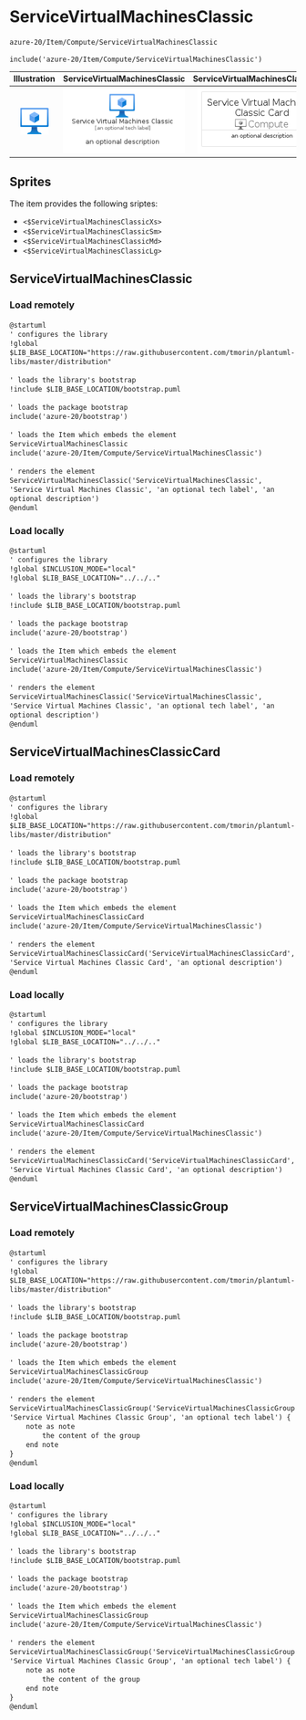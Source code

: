 # ServiceVirtualMachinesClassic


```text
azure-20/Item/Compute/ServiceVirtualMachinesClassic
```

```text
include('azure-20/Item/Compute/ServiceVirtualMachinesClassic')
```



| Illustration | ServiceVirtualMachinesClassic | ServiceVirtualMachinesClassicCard | ServiceVirtualMachinesClassicGroup |
| :---: | :---: | :---: | :---: |
| ![illustration for Illustration](../../../azure-20/Item/Compute/ServiceVirtualMachinesClassic.png) | ![illustration for ServiceVirtualMachinesClassic](../../../azure-20/Item/Compute/ServiceVirtualMachinesClassic.Local.png) | ![illustration for ServiceVirtualMachinesClassicCard](../../../azure-20/Item/Compute/ServiceVirtualMachinesClassicCard.Local.png) | ![illustration for ServiceVirtualMachinesClassicGroup](../../../azure-20/Item/Compute/ServiceVirtualMachinesClassicGroup.Local.png) |



## Sprites
The item provides the following sriptes:

- `<$ServiceVirtualMachinesClassicXs>`
- `<$ServiceVirtualMachinesClassicSm>`
- `<$ServiceVirtualMachinesClassicMd>`
- `<$ServiceVirtualMachinesClassicLg>`





## ServiceVirtualMachinesClassic

### Load remotely
```plantuml
@startuml
' configures the library
!global $LIB_BASE_LOCATION="https://raw.githubusercontent.com/tmorin/plantuml-libs/master/distribution"

' loads the library's bootstrap
!include $LIB_BASE_LOCATION/bootstrap.puml

' loads the package bootstrap
include('azure-20/bootstrap')

' loads the Item which embeds the element ServiceVirtualMachinesClassic
include('azure-20/Item/Compute/ServiceVirtualMachinesClassic')

' renders the element
ServiceVirtualMachinesClassic('ServiceVirtualMachinesClassic', 'Service Virtual Machines Classic', 'an optional tech label', 'an optional description')
@enduml
```

### Load locally
```plantuml
@startuml
' configures the library
!global $INCLUSION_MODE="local"
!global $LIB_BASE_LOCATION="../../.."

' loads the library's bootstrap
!include $LIB_BASE_LOCATION/bootstrap.puml

' loads the package bootstrap
include('azure-20/bootstrap')

' loads the Item which embeds the element ServiceVirtualMachinesClassic
include('azure-20/Item/Compute/ServiceVirtualMachinesClassic')

' renders the element
ServiceVirtualMachinesClassic('ServiceVirtualMachinesClassic', 'Service Virtual Machines Classic', 'an optional tech label', 'an optional description')
@enduml
```

## ServiceVirtualMachinesClassicCard

### Load remotely
```plantuml
@startuml
' configures the library
!global $LIB_BASE_LOCATION="https://raw.githubusercontent.com/tmorin/plantuml-libs/master/distribution"

' loads the library's bootstrap
!include $LIB_BASE_LOCATION/bootstrap.puml

' loads the package bootstrap
include('azure-20/bootstrap')

' loads the Item which embeds the element ServiceVirtualMachinesClassicCard
include('azure-20/Item/Compute/ServiceVirtualMachinesClassic')

' renders the element
ServiceVirtualMachinesClassicCard('ServiceVirtualMachinesClassicCard', 'Service Virtual Machines Classic Card', 'an optional description')
@enduml
```

### Load locally
```plantuml
@startuml
' configures the library
!global $INCLUSION_MODE="local"
!global $LIB_BASE_LOCATION="../../.."

' loads the library's bootstrap
!include $LIB_BASE_LOCATION/bootstrap.puml

' loads the package bootstrap
include('azure-20/bootstrap')

' loads the Item which embeds the element ServiceVirtualMachinesClassicCard
include('azure-20/Item/Compute/ServiceVirtualMachinesClassic')

' renders the element
ServiceVirtualMachinesClassicCard('ServiceVirtualMachinesClassicCard', 'Service Virtual Machines Classic Card', 'an optional description')
@enduml
```

## ServiceVirtualMachinesClassicGroup

### Load remotely
```plantuml
@startuml
' configures the library
!global $LIB_BASE_LOCATION="https://raw.githubusercontent.com/tmorin/plantuml-libs/master/distribution"

' loads the library's bootstrap
!include $LIB_BASE_LOCATION/bootstrap.puml

' loads the package bootstrap
include('azure-20/bootstrap')

' loads the Item which embeds the element ServiceVirtualMachinesClassicGroup
include('azure-20/Item/Compute/ServiceVirtualMachinesClassic')

' renders the element
ServiceVirtualMachinesClassicGroup('ServiceVirtualMachinesClassicGroup', 'Service Virtual Machines Classic Group', 'an optional tech label') {
    note as note
        the content of the group
    end note
}
@enduml
```

### Load locally
```plantuml
@startuml
' configures the library
!global $INCLUSION_MODE="local"
!global $LIB_BASE_LOCATION="../../.."

' loads the library's bootstrap
!include $LIB_BASE_LOCATION/bootstrap.puml

' loads the package bootstrap
include('azure-20/bootstrap')

' loads the Item which embeds the element ServiceVirtualMachinesClassicGroup
include('azure-20/Item/Compute/ServiceVirtualMachinesClassic')

' renders the element
ServiceVirtualMachinesClassicGroup('ServiceVirtualMachinesClassicGroup', 'Service Virtual Machines Classic Group', 'an optional tech label') {
    note as note
        the content of the group
    end note
}
@enduml
```

